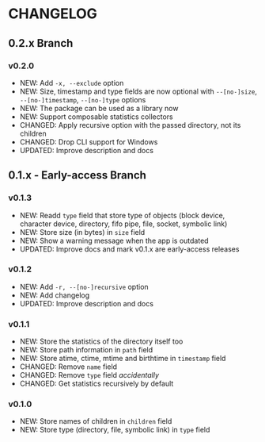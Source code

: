 # CHANGELOG

## 0.2.x Branch
### v0.2.0
- NEW: Add `-x, --exclude` option
- NEW: Size, timestamp and type fields are now optional with `--[no-]size`, `--[no-]timestamp`, `--[no-]type` options
- NEW: The package can be used as a library now
- NEW: Support composable statistics collectors
- CHANGED: Apply recursive option with the passed directory, not its children
- CHANGED: Drop CLI support for Windows
- UPDATED: Improve description and docs

## 0.1.x - Early-access Branch
### v0.1.3
- NEW: Readd `type` field that store type of objects (block device, character device, directory, fifo pipe, file, socket, symbolic link)
- NEW: Store size (in bytes) in `size` field
- NEW: Show a warning message when the app is outdated
- UPDATED: Improve docs and mark v0.1.x are early-access releases

### v0.1.2
- NEW: Add `-r, --[no-]recursive` option
- NEW: Add changelog
- UPDATED: Improve description and docs

### v0.1.1
- NEW: Store the statistics of the directory itself too
- NEW: Store path information in `path` field
- NEW: Store atime, ctime, mtime and birthtime in `timestamp` field
- CHANGED: Remove `name` field
- CHANGED: Remove `type` field *accidentally*
- CHANGED: Get statistics recursively by default

### v0.1.0
- NEW: Store names of children in `children` field
- NEW: Store type (directory, file, symbolic link) in `type` field
